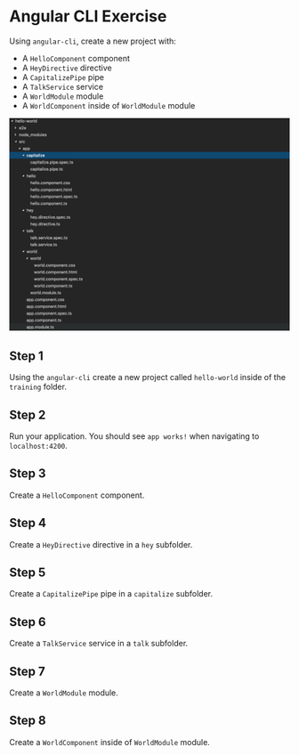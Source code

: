 # Angular CLI Exercise

Using `angular-cli`, create a new project with:
  - A `HelloComponent` component
  - A `HeyDirective` directive
  - A `CapitalizePipe` pipe
  - A `TalkService` service
  - A `WorldModule` module
  - A `WorldComponent` inside of `WorldModule` module

![](./preview.png)

## Step 1

Using the `angular-cli` create a new project called `hello-world` inside of the `training` folder.

## Step 2

Run your application. You should see `app works!` when navigating to `localhost:4200`.

## Step 3

Create a `HelloComponent` component.

## Step 4

Create a `HeyDirective` directive in a `hey` subfolder.

## Step 5

Create a `CapitalizePipe` pipe in a `capitalize` subfolder.

## Step 6

Create a `TalkService` service in a `talk` subfolder.

## Step 7

Create a `WorldModule` module.

## Step 8

Create a `WorldComponent` inside of `WorldModule` module.
